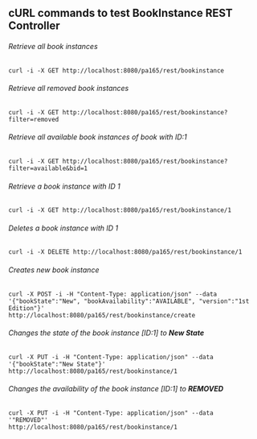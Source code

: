 ## cURL commands to test BookInstance REST Controller

###### Retrieve all book instances
```
curl -i -X GET http://localhost:8080/pa165/rest/bookinstance
```

###### Retrieve all removed book instances
```
curl -i -X GET http://localhost:8080/pa165/rest/bookinstance?filter=removed
```

###### Retrieve all available book instances of book with ID:1
```
curl -i -X GET http://localhost:8080/pa165/rest/bookinstance?filter=available&bid=1
```

###### Retrieve a book instance with ID 1
```
curl -i -X GET http://localhost:8080/pa165/rest/bookinstance/1
```

###### Deletes a book instance with ID 1
```
curl -i -X DELETE http://localhost:8080/pa165/rest/bookinstance/1
```

###### Creates new book instance
```
curl -X POST -i -H "Content-Type: application/json" --data
'{"bookState":"New", "bookAvailability":"AVAILABLE", "version":"1st Edition"}'
http://localhost:8080/pa165/rest/bookinstance/create
```

###### Changes the state of the book instance [ID:1] to **New State**
```
curl -X PUT -i -H "Content-Type: application/json" --data
'{"bookState":"New State"}'
http://localhost:8080/pa165/rest/bookinstance/1
```

###### Changes the availability of the book instance [ID:1] to **REMOVED**
```
curl -X PUT -i -H "Content-Type: application/json" --data
'"REMOVED"'
http://localhost:8080/pa165/rest/bookinstance/1
```
